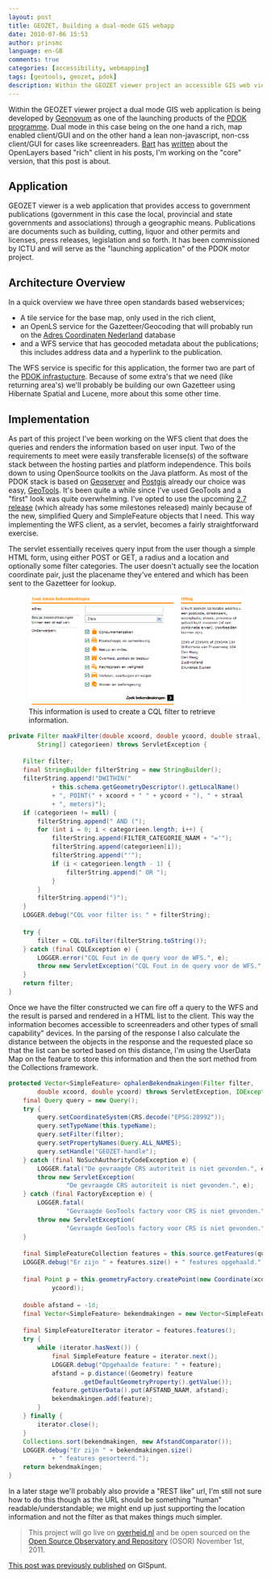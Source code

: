 ```yaml
---
layout: post
title: GEOZET, Building a dual-mode GIS webapp
date: 2010-07-06 15:53
author: prinsmc
language: en-GB
comments: true
categories: [accessibility, webmapping]
tags: [geotools, geozet, pdok]
description: Within the GEOZET viewer project an accessible GIS web viewer is being developed by Geonovum as one of the launching products of the PDOK programme.
---
```


Within the GEOZET viewer project a dual mode GIS web application is being developed by 
[Geonovum](http://www.geonovum.nl/) as one of the launching products of the 
[PDOK programme](http://www.geonovum.nl/dossiers/pdok).
Dual mode in this case being on the one hand a rich, map enabled client/GUI and on the other hand a 
lean non-javascript, non-css client/GUI for cases like screenreaders.
[Bart](http://www.osgis.nl/index.htm) has [written](http://osgisjs.blogspot.com/) about the 
OpenLayers based "rich" client in his posts, I'm working on the "core" version, that this post is 
about.

## Application

GEOZET viewer is a web application that provides access to government publications (government in 
this case the local, provincial and state governments and associations) through a geographic means. 
Publications are documents such as building, cutting, liquor and other permits and licenses, 
press releases, legislation and so forth. It has been commissioned by ICTU and will serve as 
the "launching application" of the PDOK motor project.

## Architecture Overview

In a quick overview we have three open standards based webservices;

  - A tile service for the base map, only used in the rich client,
  - an OpenLS service for the Gazetteer/Geocoding that will probably run on the 
        [Adres Coordinaten Nederland](http://www.kadaster.nl/index_frames.html?inhoud=/zakelijk/producten/adrescoordinaten-nederland-en-geocoderen.html&amp;navig=/zakelijk/nav_serverside.html%3Fscript%3D1) database
  - and a WFS service that has geocoded metadata about the publications; this includes 
        address data and a hyperlink to the publication.

The WFS service is specific for this application, the former two are part of the 
[PDOK infrastucture](http://www.geonovum.nl/nieuws/pdok/update-van-stand-van-zaken-binnen-pdok). 
Because of some extra's that we need (like returning area's) we'll probably be building our own 
Gazetteer using Hibernate Spatial and Lucene, more about this some other time.

## Implementation

As part of this project I've been working on the WFS client that does the queries and renders 
the information based on user input. Two of the requirements to meet were easily transferable 
license(s) of the software stack between the hosting parties and platform independence. 
This boils down to using OpenSource toolkits on the Java platform. As most of the PDOK stack 
is based on [Geoserver](http://geoserver.org/) and 
[Postgis](http://postgis.refractions.net/) already our choice was easy, [GeoTools](http://geotools.org/).
It's been quite a while since I've used GeoTools and a "first" look was quite overwhelming.
I've opted to use the upcoming [2.7 
release](http://docs.codehaus.org/display/GEOTOOLS/Upgrade+to+2.7)
(which already has some milestones released) mainly because of the new, simplified 
Query and SimpleFeature objects that I need. This way implementing the WFS client, as a servlet, 
becomes a fairly straightforward exercise.

The servlet essentially receives query input from the user though a simple HTML form, 
using either POST or GET, a radius and a location and optionally some filter categories. 
The user doesn't actually see the location coordinate pair, just the placename they've 
entered and which has been sent to the Gazetteer for lookup.

<figure>
  <img src="/img/2010-07-06-geozet-core-screen.png" alt="User input form for GEOZET viewer">
  <figcaption>This information is used to create a CQL filter to retrieve information.</figcaption>
</figure>

```java
private Filter maakFilter(double xcoord, double ycoord, double straal,
		String[] categorieen) throws ServletException {

	Filter filter;
	final StringBuilder filterString = new StringBuilder();
	filterString.append("DWITHIN("
			+ this.schema.getGeometryDescriptor().getLocalName()
			+ ", POINT(" + xcoord + " " + ycoord + "), " + straal
			+ ", meters)");
	if (categorieen != null) {
		filterString.append(" AND (");
		for (int i = 0; i < categorieen.length; i++) {
			filterString.append(FILTER_CATEGORIE_NAAM + "='");
			filterString.append(categorieen[i]);
			filterString.append("'");
			if (i < categorieen.length - 1) {
				filterString.append(" OR ");
			}
		}
		filterString.append(")");
	}
	LOGGER.debug("CQL voor filter is: " + filterString);

	try {
		filter = CQL.toFilter(filterString.toString());
	} catch (final CQLException e) {
		LOGGER.error("CQL Fout in de query voor de WFS.", e);
		throw new ServletException("CQL Fout in de query voor de WFS.", e);
	}
	return filter;
}
```

Once we have the filter constructed we can fire off a query to the WFS and the result is parsed 
and rendered in a HTML list to the client. This way the information becomes accessible to 
screenreaders and other types of small capability" devices. In the parsing of the response 
I also calculate the distance between the objects in the response and the requested place 
so that the list can be sorted based on this distance, I'm using the UserData Map on the feature 
to store this information and then the sort method from the Collections framework.

```java
protected Vector<SimpleFeature> ophalenBekendmakingen(Filter filter,
		double xcoord, double ycoord) throws ServletException, IOException {
	final Query query = new Query();
	try {
		query.setCoordinateSystem(CRS.decode("EPSG:28992"));
		query.setTypeName(this.typeName);
		query.setFilter(filter);
		query.setPropertyNames(Query.ALL_NAMES);
		query.setHandle("GEOZET-handle");
	} catch (final NoSuchAuthorityCodeException e) {
		LOGGER.fatal("De gevraagde CRS autoriteit is niet gevonden.", e);
		throw new ServletException(
				"De gevraagde CRS autoriteit is niet gevonden.", e);
	} catch (final FactoryException e) {
		LOGGER.fatal(
				"Gevraagde GeoTools factory voor CRS is niet gevonden.", e);
		throw new ServletException(
				"Gevraagde GeoTools factory voor CRS is niet gevonden.", e);
	}

	final SimpleFeatureCollection features = this.source.getFeatures(query);
	LOGGER.debug("Er zijn " + features.size() + " features opgehaald.");

	final Point p = this.geometryFactory.createPoint(new Coordinate(xcoord,
			ycoord));

	double afstand = -1d;
	final Vector<SimpleFeature> bekendmakingen = new Vector<SimpleFeature>();

	final SimpleFeatureIterator iterator = features.features();
	try {
		while (iterator.hasNext()) {
			final SimpleFeature feature = iterator.next();
			LOGGER.debug("Opgehaalde feature: " + feature);
			afstand = p.distance((Geometry) feature
					.getDefaultGeometryProperty().getValue());
			feature.getUserData().put(AFSTAND_NAAM, afstand);
			bekendmakingen.add(feature);
		}
	} finally {
		iterator.close();
	}
	Collections.sort(bekendmakingen, new AfstandComparator());
	LOGGER.debug("Er zijn " + bekendmakingen.size()
			+ " features gesorteerd.");
	return bekendmakingen;
}
```

In a later stage we'll probably also provide a "REST like" url, I'm still not sure how to 
do this though as the URL should be something "human" readable/understandable; we might end up 
just supporting the location information and not the filter as that makes things much simpler.

> This project will go live on [overheid.nl](http://www.overheid.nl/) and be 
open sourced on the [Open Source Observatory and Repository](http://www.osor.eu/) (OSOR) 
November 1st, 2011.

[This post was previously published](http://gispunt.wordpress.com/2010/07/06/geozet-building-a-dual-mode-gis-webapp/) 
on GISpunt.

